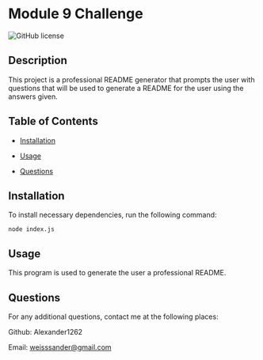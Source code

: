 # Module 9 Challenge

![GitHub license](https://img.shields.io/badge/license-MIT-blue.svg)

## Description

This project is a professional README generator that prompts the user with questions that will be used to generate a README for the user using the answers given.

## Table of Contents 


* [Installation](#installation)

* [Usage](#usage)

* [Questions](#questions)

## Installation

To install necessary dependencies, run the following command:

```
node index.js
```

## Usage

This program is used to generate the user a professional README.

## Questions

For any additional questions, contact me at the following places:

Github: Alexander1262

Email: weisssander@gmail.com

